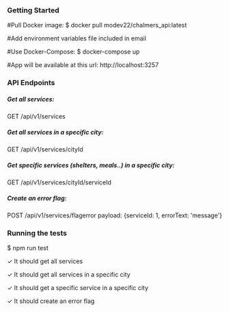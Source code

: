 ### Getting Started
#Pull Docker image:
$ docker pull modev22/chalmers_api:latest

#Add environment variables file included in email

#Use Docker-Compose:
$ docker-compose up

#App will be available at this url: http://localhost:3257

### API Endpoints

##### Get all services:
GET /api/v1/services

##### Get all services in a specific city:
GET /api/v1/services/cityId

##### Get specific services (shelters, meals..) in a specific city:
GET /api/v1/services/cityId/serviceId

##### Create an error flag:
POST /api/v1/services/flagerror
payload: {serviceId: 1, errorText: 'message'}

### Running the tests

$ npm run test

✓ It should get all services

✓ It should get all services in a specific city

✓ It should get a specific service in a specific city

✓ It should create an error flag